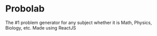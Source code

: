# Probolab
The #1 problem generator for any subject whether it is Math, Physics, Biology, etc. Made using ReactJS
